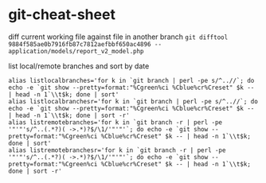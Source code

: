 git-cheat-sheet
===============


diff current working file against file in another branch
```git difftool 9884f585ae0b7916fb87c7812aefbbf650ac4896 -- application/models/report_v2_model.php```

list local/remote branches and sort by date
```
alias listlocalbranches='for k in `git branch | perl -pe s/^..//`; do echo -e `git show --pretty=format:"%Cgreen%ci %Cblue%cr%Creset" $k -- | head -n 1`\\t$k; done | sort'
alias listlocalbranchesr='for k in `git branch | perl -pe s/^..//`; do echo -e `git show --pretty=format:"%Cgreen%ci %Cblue%cr%Creset" $k -- | head -n 1`\\t$k; done | sort -r' 
alias listremotebranches='for k in `git branch -r | perl -pe '"'"'s/^..(.*?)( ->.*)?$/\1/'"'"'`; do echo -e `git show --pretty=format:"%Cgreen%ci %Cblue%cr%Creset" $k -- | head -n 1`\\t$k; done | sort'
alias listremotebranchesr='for k in `git branch -r | perl -pe '"'"'s/^..(.*?)( ->.*)?$/\1/'"'"'`; do echo -e `git show --pretty=format:"%Cgreen%ci %Cblue%cr%Creset" $k -- | head -n 1`\\t$k; done | sort -r' 
```
